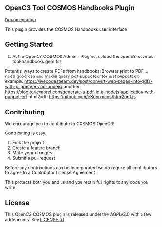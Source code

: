 ## OpenC3 Tool COSMOS Handbooks Plugin

[Documentation](https://openc3.com)

This plugin provides the COSMOS Handbooks user interface

## Getting Started

1.  At the OpenC3 COSMOS Admin - Plugins, upload the openc3-cosmos-tool-handbooks.gem file

Potential ways to create PDFs from handbooks:
Browser print to PDF ... need good css and media query
pdf-puppeteer (or just puppeteer)
example: https://livecodestream.dev/post/convert-web-pages-into-pdfs-with-puppeteer-and-nodejs/
another: https://blog.tericcabrel.com/generate-a-pdf-in-a-nodejs-application-with-puppeteer/
html2pdf: https://github.com/eKoopmans/html2pdf.js

## Contributing

We encourage you to contribute to COSMOS OpenC3!

Contributing is easy.

1. Fork the project
2. Create a feature branch
3. Make your changes
4. Submit a pull request

Before any contributions can be incorporated we do require all contributors to agree to a Contributor License Agreement

This protects both you and us and you retain full rights to any code you write.

## License

This OpenC3 COSMOS plugin is released under the AGPLv3.0 with a few addendums. See [LICENSE.txt](LICENSE.txt)
